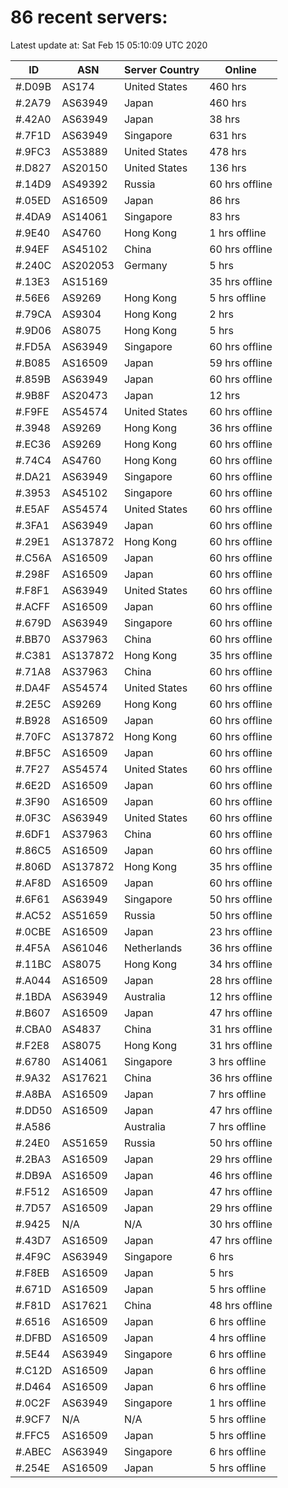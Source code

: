 # 86 recent servers:

Latest update at: Sat Feb 15 05:10:09 UTC 2020

| ID | ASN | Server Country | Online |
| -- | --- | -------------- | ------ |
| #.D09B | AS174 | United States | 460 hrs |
| #.2A79 | AS63949 | Japan | 460 hrs |
| #.42A0 | AS63949 | Japan | 38 hrs |
| #.7F1D | AS63949 | Singapore | 631 hrs |
| #.9FC3 | AS53889 | United States | 478 hrs |
| #.D827 | AS20150 | United States | 136 hrs |
| #.14D9 | AS49392 | Russia | 60 hrs offline |
| #.05ED | AS16509 | Japan | 86 hrs |
| #.4DA9 | AS14061 | Singapore | 83 hrs |
| #.9E40 | AS4760 | Hong Kong | 1 hrs offline |
| #.94EF | AS45102 | China | 60 hrs offline |
| #.240C | AS202053 | Germany | 5 hrs |
| #.13E3 | AS15169 |  | 35 hrs offline |
| #.56E6 | AS9269 | Hong Kong | 5 hrs offline |
| #.79CA | AS9304 | Hong Kong | 2 hrs |
| #.9D06 | AS8075 | Hong Kong | 5 hrs |
| #.FD5A | AS63949 | Singapore | 60 hrs offline |
| #.B085 | AS16509 | Japan | 59 hrs offline |
| #.859B | AS63949 | Japan | 60 hrs offline |
| #.9B8F | AS20473 | Japan | 12 hrs |
| #.F9FE | AS54574 | United States | 60 hrs offline |
| #.3948 | AS9269 | Hong Kong | 36 hrs offline |
| #.EC36 | AS9269 | Hong Kong | 60 hrs offline |
| #.74C4 | AS4760 | Hong Kong | 60 hrs offline |
| #.DA21 | AS63949 | Singapore | 60 hrs offline |
| #.3953 | AS45102 | Singapore | 60 hrs offline |
| #.E5AF | AS54574 | United States | 60 hrs offline |
| #.3FA1 | AS63949 | Japan | 60 hrs offline |
| #.29E1 | AS137872 | Hong Kong | 60 hrs offline |
| #.C56A | AS16509 | Japan | 60 hrs offline |
| #.298F | AS16509 | Japan | 60 hrs offline |
| #.F8F1 | AS63949 | United States | 60 hrs offline |
| #.ACFF | AS16509 | Japan | 60 hrs offline |
| #.679D | AS63949 | Singapore | 60 hrs offline |
| #.BB70 | AS37963 | China | 60 hrs offline |
| #.C381 | AS137872 | Hong Kong | 35 hrs offline |
| #.71A8 | AS37963 | China | 60 hrs offline |
| #.DA4F | AS54574 | United States | 60 hrs offline |
| #.2E5C | AS9269 | Hong Kong | 60 hrs offline |
| #.B928 | AS16509 | Japan | 60 hrs offline |
| #.70FC | AS137872 | Hong Kong | 60 hrs offline |
| #.BF5C | AS16509 | Japan | 60 hrs offline |
| #.7F27 | AS54574 | United States | 60 hrs offline |
| #.6E2D | AS16509 | Japan | 60 hrs offline |
| #.3F90 | AS16509 | Japan | 60 hrs offline |
| #.0F3C | AS63949 | United States | 60 hrs offline |
| #.6DF1 | AS37963 | China | 60 hrs offline |
| #.86C5 | AS16509 | Japan | 60 hrs offline |
| #.806D | AS137872 | Hong Kong | 35 hrs offline |
| #.AF8D | AS16509 | Japan | 60 hrs offline |
| #.6F61 | AS63949 | Singapore | 50 hrs offline |
| #.AC52 | AS51659 | Russia | 50 hrs offline |
| #.0CBE | AS16509 | Japan | 23 hrs offline |
| #.4F5A | AS61046 | Netherlands | 36 hrs offline |
| #.11BC | AS8075 | Hong Kong | 34 hrs offline |
| #.A044 | AS16509 | Japan | 28 hrs offline |
| #.1BDA | AS63949 | Australia | 12 hrs offline |
| #.B607 | AS16509 | Japan | 47 hrs offline |
| #.CBA0 | AS4837 | China | 31 hrs offline |
| #.F2E8 | AS8075 | Hong Kong | 31 hrs offline |
| #.6780 | AS14061 | Singapore | 3 hrs offline |
| #.9A32 | AS17621 | China | 36 hrs offline |
| #.A8BA | AS16509 | Japan | 7 hrs offline |
| #.DD50 | AS16509 | Japan | 47 hrs offline |
| #.A586 |  | Australia | 7 hrs offline |
| #.24E0 | AS51659 | Russia | 50 hrs offline |
| #.2BA3 | AS16509 | Japan | 29 hrs offline |
| #.DB9A | AS16509 | Japan | 46 hrs offline |
| #.F512 | AS16509 | Japan | 47 hrs offline |
| #.7D57 | AS16509 | Japan | 29 hrs offline |
| #.9425 | N/A | N/A | 30 hrs offline |
| #.43D7 | AS16509 | Japan | 47 hrs offline |
| #.4F9C | AS63949 | Singapore | 6 hrs |
| #.F8EB | AS16509 | Japan | 5 hrs |
| #.671D | AS16509 | Japan | 5 hrs offline |
| #.F81D | AS17621 | China | 48 hrs offline |
| #.6516 | AS16509 | Japan | 6 hrs offline |
| #.DFBD | AS16509 | Japan | 4 hrs offline |
| #.5E44 | AS63949 | Singapore | 6 hrs offline |
| #.C12D | AS16509 | Japan | 6 hrs offline |
| #.D464 | AS16509 | Japan | 6 hrs offline |
| #.0C2F | AS63949 | Singapore | 1 hrs offline |
| #.9CF7 | N/A | N/A | 5 hrs offline |
| #.FFC5 | AS16509 | Japan | 5 hrs offline |
| #.ABEC | AS63949 | Singapore | 6 hrs offline |
| #.254E | AS16509 | Japan | 5 hrs offline |

